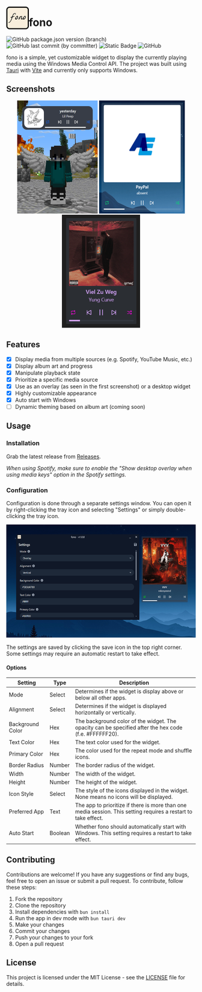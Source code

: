 <img align="left" width="60" height="60"
src="src/assets/icon.png" alt="fono icon">

# fono

![GitHub package.json version (branch)](https://img.shields.io/github/package-json/v/liqki/fono/main?label=version&color=brigthgreen) ![GitHub last commit (by committer)](https://img.shields.io/github/last-commit/liqki/fono?logo=github&color=blue) ![Static Badge](https://img.shields.io/badge/PRs-Welcome-brightgreen?logo=github) ![GitHub](https://img.shields.io/github/license/liqki/fono)

fono is a simple, yet customizable widget to display the currently playing media using the Windows Media Control API. The project was built using [Tauri](https://tauri.app/) with [Vite](https://vite.dev/) and currently only supports Windows.

## Screenshots

<p align="middle">
  <img src=".github/images/overlay.png" height="300" alt="Overlay" />
  <img src=".github/images/widget.png" height="300" alt="Widget" />
  <img src=".github/images/overlay2.png" height="300" alt="Overlay 2" />
</p>

## Features

- [x] Display media from multiple sources (e.g. Spotify, YouTube Music, etc.)
- [x] Display album art and progress
- [x] Manipulate playback state
- [x] Prioritize a specific media source
- [x] Use as an overlay (as seen in the first screenshot) or a desktop widget
- [x] Highly customizable appearance
- [x] Auto start with Windows
- [ ] Dynamic theming based on album art (coming soon)

## Usage

### Installation

Grab the latest release from [Releases](https://github.com/liqki/fono/releases/latest).

_When using Spotify, make sure to enable the "Show desktop overlay when using media keys" option in the Spotify settings._

### Configuration

Configuration is done through a separate settings window. You can open it by right-clicking the tray icon and selecting "Settings" or simply double-clicking the tray icon.

<p align="middle">
  <img src=".github/images/settings.png" height="300" alt="Settings" />
</p>

The settings are saved by clicking the save icon in the top right corner. Some settings may require an automatic restart to take effect.

#### Options

| Setting          | Type    | Description                                                                                                    |
| ---------------- | ------- | -------------------------------------------------------------------------------------------------------------- |
| Mode             | Select  | Determines if the widget is display above or below all other apps.                                             |
| Alignment        | Select  | Determines if the widget is displayed horizontally or vertically.                                              |
| Background Color | Hex     | The background color of the widget. The opacity can be specified after the hex code (f.e. #FFFFFF20).          |
| Text Color       | Hex     | The text color used for the widget.                                                                            |
| Primary Color    | Hex     | The color used for the repeat mode and shuffle icons.                                                          |
| Border Radius    | Number  | The border radius of the widget.                                                                               |
| Width            | Number  | The width of the widget.                                                                                       |
| Height           | Number  | The height of the widget.                                                                                      |
| Icon Style       | Select  | The style of the icons displayed in the widget. None means no icons will be displayed.                         |
| Preferred App    | Text    | The app to prioritize if there is more than one media session. This setting requires a restart to take effect. |
| Auto Start       | Boolean | Whether fono should automatically start with Windows. This setting requires a restart to take effect.          |

## Contributing

Contributions are welcome! If you have any suggestions or find any bugs, feel free to open an issue or submit a pull request. To contribute, follow these steps:

1. Fork the repository
2. Clone the repository
3. Install dependencies with `bun install`
4. Run the app in dev mode with `bun tauri dev`
5. Make your changes
6. Commit your changes
7. Push your changes to your fork
8. Open a pull request

## License

This project is licensed under the MIT License - see the [LICENSE](LICENSE) file for details.
